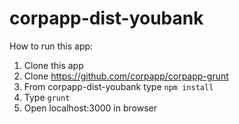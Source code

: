 corpapp-dist-youbank
====================
How to run this app:

1. Clone this app
2. Clone https://github.com/corpapp/corpapp-grunt
3. From corpapp-dist-youbank type `npm install`
4. Type `grunt`
5. Open localhost:3000 in browser
